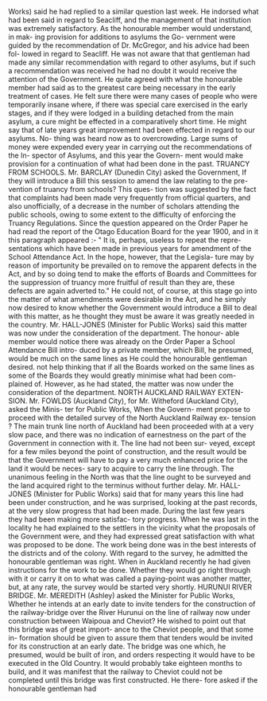 Works) said he had replied to a similar question last week. He indorsed what had been said in regard to Seacliff, and the management of that institution was extremely satisfactory. As the honourable member would understand, in mak- ing provision for additions to asylums the Go- vernment were guided by the recommendation of Dr. McGregor, and his advice had been fol- lowed in regard to Seacliff. He was not aware that that gentleman had made any similar recommendation with regard to other asylums, but if such a recommendation was received he had no doubt it would receive the attention of the Government. He quite agreed with what the honourable member had said as to the greatest care being necessary in the early treatment of cases. He felt sure there were many cases of people who were temporarily insane where, if there was special care exercised in the early stages, and if they were lodged in a building detached from the main asylum, a cure might be effected in a comparatively short time. He might say that of late years great improvement had been effected in regard to our asylums. No- thing was heard now as to overcrowding. Large sums of money were expended every year in carrying out the recommendations of the In- spector of Asylums, and this year the Govern- ment would make provision for a continuation of what had been done in the past. TRUANCY FROM SCHOOLS. Mr. BARCLAY (Dunedin City) asked the Government, If they will introduce a Bill this session to amend the law relating to the pre- vention of truancy from schools? This ques- tion was suggested by the fact that complaints had been made very frequently from official quarters, and also unofficially, of a decrease in the number of scholars attending the public schools, owing to some extent to the difficulty of enforcing the Truancy Regulations. Since the question appeared on the Order Paper he had read the report of the Otago Education Board for the year 1900, and in it this paragraph appeared :- " It is, perhaps, useless to repeat the repre- sentations which have been made in previous years for amendment of the School Attendance Act. In the hope, however, that the Legisla- ture may by reason of importunity be prevailed on to remove the apparent defects in the Act, and by so doing tend to make the efforts of Boards and Committees for the suppression of truancy more fruitful of result than they are, these defects are again adverted to." He could not, of course, at this stage go into the matter of what amendments were desirable in the Act, and he simply now desired to know whether the Government would introduce a Bill to deal with this matter, as he thought they must be aware it was greatly needed in the country. Mr. HALL-JONES (Minister for Public Works) said this matter was now under the consideration of the department. The honour- able member would notice there was already on the Order Paper a School Attendance Bill intro- duced by a private member, which Bill, he presumed, would be much on the same lines as He could the honourable gentleman desired. not help thinking that if all the Boards worked on the same lines as some of the Boards they would greatly minimise what had been com- plained of. However, as he had stated, the matter was now under the consideration of the department. NORTH AUCKLAND RAILWAY EXTEN- SION. Mr. FOWLDS (Auckland City), for Mr. Witheford (Auckland City), asked the Minis- ter for Public Works, When the Govern- ment propose to proceed with the detailed survey of the North Auckland Railway ex- tension ? The main trunk line north of Auckland had been proceeded with at a very slow pace, and there was no indication of earnestness on the part of the Government in connection with it. The line had not been sur- veyed, except for a few miles beyond the point of construction, and the result would be that the Government will have to pay a very much enhanced price for the land it would be neces- sary to acquire to carry the line through. The unanimous feeling in the North was that the line ought to be surveyed and the land acquired right to the terminus without further delay. Mr. HALL-JONES (Minister for Public Works) said that for many years this line had been under construction, and he was surprised, looking at the past records, at the very slow progress that had been made. During the last few years they had been making more satisfac- tory progress. When he was last in the locality he had explained to the settlers in the vicinity what the proposals of the Government were, and they had expressed great satisfaction with what was proposed to be done. The work being done was in the best interests of the districts and of the colony. With regard to the survey, he admitted the honourable gentleman was right. When in Auckland recently he had given instructions for the work to be done. Whether they would go right through with it or carry it on to what was called a paying-point was another matter, but, at any rate, the survey would be started very shortly. HURUNUI RIVER BRIDGE. Mr. MEREDITH (Ashley) asked the Minister for Public Works, Whether he intends at an early date to invite tenders for the construction of the railway-bridge over the River Hurunui on the line of railway now under construction between Waipoua and Cheviot? He wished to point out that this bridge was of great import- ance to the Cheviot people, and that some in- formation should be given to assure them that tenders would be invited for its construction at an early date. The bridge was one which, he presumed, would be built of iron, and orders respecting it would have to be executed in the Old Country. It would probably take eighteen months to build, and it was manifest that the railway to Cheviot could not be completed until this bridge was first constructed. He there- fore asked if the honourable gentleman had 